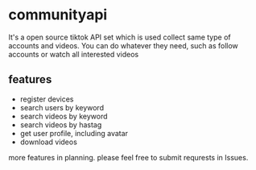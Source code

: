 # communityapi
It's a open source tiktok API set which is used collect same type of accounts and videos. You can do whatever they need, such as follow accounts or watch all interested videos

## features 
* register devices
* search users by keyword
* search videos by keyword
* search videos by hastag
* get user profile, including avatar
* download videos

more features in planning. please feel free to submit requrests in Issues.
